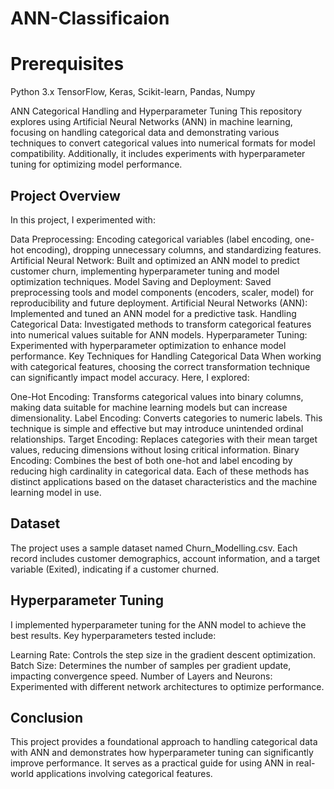# ANN-Classificaion

# Prerequisites
Python 3.x
TensorFlow, Keras, Scikit-learn, Pandas, Numpy

ANN Categorical Handling and Hyperparameter Tuning
This repository explores using Artificial Neural Networks (ANN) in machine learning, focusing on handling categorical data and demonstrating various techniques to convert categorical values into numerical formats for model compatibility. Additionally, it includes experiments with hyperparameter tuning for optimizing model performance.

## Project Overview
In this project, I experimented with:


Data Preprocessing: Encoding categorical variables (label encoding, one-hot encoding), dropping unnecessary columns, and standardizing features.
Artificial Neural Network: Built and optimized an ANN model to predict customer churn, implementing hyperparameter tuning and model optimization techniques.
Model Saving and Deployment: Saved preprocessing tools and model components (encoders, scaler, model) for reproducibility and future deployment.
Artificial Neural Networks (ANN): Implemented and tuned an ANN model for a predictive task.
Handling Categorical Data: Investigated methods to transform categorical features into numerical values suitable for ANN models.
Hyperparameter Tuning: Experimented with hyperparameter optimization to enhance model performance.
Key Techniques for Handling Categorical Data
When working with categorical features, choosing the correct transformation technique can significantly impact model accuracy. Here, I explored:

One-Hot Encoding: Transforms categorical values into binary columns, making data suitable for machine learning models but can increase dimensionality.
Label Encoding: Converts categories to numeric labels. This technique is simple and effective but may introduce unintended ordinal relationships.
Target Encoding: Replaces categories with their mean target values, reducing dimensions without losing critical information.
Binary Encoding: Combines the best of both one-hot and label encoding by reducing high cardinality in categorical data.
Each of these methods has distinct applications based on the dataset characteristics and the machine learning model in use.

## Dataset
The project uses a sample dataset named Churn_Modelling.csv. Each record includes customer demographics, account information, and a target variable (Exited), indicating if a customer churned.

## Hyperparameter Tuning
I implemented hyperparameter tuning for the ANN model to achieve the best results. Key hyperparameters tested include:

Learning Rate: Controls the step size in the gradient descent optimization.
Batch Size: Determines the number of samples per gradient update, impacting convergence speed.
Number of Layers and Neurons: Experimented with different network architectures to optimize performance.

## Conclusion
This project provides a foundational approach to handling categorical data with ANN and demonstrates how hyperparameter tuning can significantly improve performance. It serves as a practical guide for using ANN in real-world applications involving categorical features.

